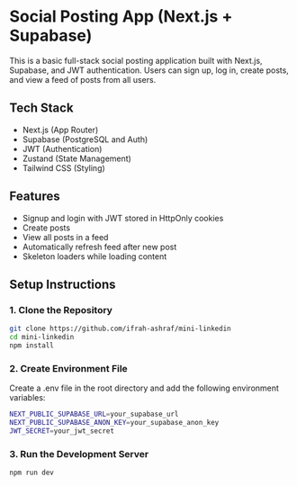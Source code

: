 # Social Posting App (Next.js + Supabase)

This is a basic full-stack social posting application built with Next.js, Supabase, and JWT authentication. Users can sign up, log in, create posts, and view a feed of posts from all users.

## Tech Stack

- Next.js (App Router)
- Supabase (PostgreSQL and Auth)
- JWT (Authentication)
- Zustand (State Management)
- Tailwind CSS (Styling)

## Features

- Signup and login with JWT stored in HttpOnly cookies
- Create posts
- View all posts in a feed
- Automatically refresh feed after new post
- Skeleton loaders while loading content

## Setup Instructions

### 1. Clone the Repository

```bash
git clone https://github.com/ifrah-ashraf/mini-linkedin
cd mini-linkedin
npm install
```

### 2. Create Environment File
Create a .env file in the root directory and add the following environment variables:

```bash
NEXT_PUBLIC_SUPABASE_URL=your_supabase_url
NEXT_PUBLIC_SUPABASE_ANON_KEY=your_supabase_anon_key
JWT_SECRET=your_jwt_secret
```
### 3. Run the Development Server
```bash
npm run dev
```

